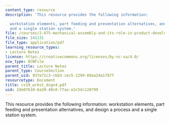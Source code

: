 ```yaml
---
content_type: resource
description: 'This resource provides the following information:

  workstation elements, part feeding and presentation alternatives, and design a process
  and a single station system.'
file: /courses/2-875-mechanical-assembly-and-its-role-in-product-development-fall-2004/2de076106a2048c077aae2c5dc120799_cs19_wrkst_dsgn4.pdf
file_size: 141131
file_type: application/pdf
learning_resource_types:
- Lecture Notes
license: https://creativecommons.org/licenses/by-nc-sa/4.0/
ocw_type: OCWFile
parent_title: Lecture Notes
parent_type: CourseSection
parent_uid: 937e72c3-cbb3-cec5-1299-89aa24a1787f
resourcetype: Document
title: cs19_wrkst_dsgn4.pdf
uid: 2de07610-6a20-48c0-77aa-e2c5dc120799
---
```

This resource provides the following information:
workstation elements, part feeding and presentation alternatives, and design a process and a single station system.